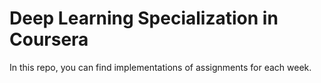 # Deep Learning Specialization in Coursera

In this repo, you can find implementations of assignments for each week.
